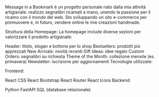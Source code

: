 Message in a Bookmark è un progetto personale nato dalla mia attività artigianale: realizzo segnalibri ricamati a mano, unendo la passione per il ricamo con il mondo del web.
Sto sviluppando un sito e-commerce per promuovere e, in futuro, vendere online le mie creazioni handmade.

Struttura della Homepage: La homepage include diverse sezioni per valorizzare il prodotto artigianale:

Header: titolo, slogan e bottone per lo shop
Bestsellers: prodotti più apprezzati
New Arrivals: novità recenti
Gift Ideas: idee regalo
Custom Orders: segnalibri su richiesta
Theme of the Month: collezione mensile (es. primavera)
Newsletter: iscrizione per aggiornamenti
Tecnologie utilizzate:

Frontend:

React
CSS
React Bootstrap
React Router
React Icons
Backend:

Python
FastAPI
SQL (database relazionale)
